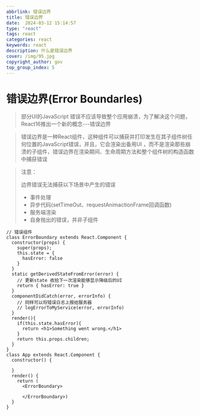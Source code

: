 ```yaml
---
abbrlink: 错误边界
title: 错误边界
date:  2024-03-12 15:14:57
type: "react"
tags: react
categories: react
keywords: react
description: 什么是错误边界
cover: /img/95.jpg
copyright_author: gov
top_group_index: 5
---
```

# 错误边界(Error Boundarles)

> 部分UI的JavaScript 错误不应该导致整个应用崩溃，为了解决这个问题，React16推出一个新的概念---错误边界

> 错误边界是一种React组件，这种组件可以捕获并打印发生在其子组件树任何位置的JavaScript错误，并且，它会渲染出备用UI ，而不是渲染那些崩溃的子组件，错误边界在渲染期间、生命周期方法和整个组件树的构造函数中捕获错误

> 注意：
>
> 边界错误无法捕获以下场景中产生的错误
>
> - 事件处理
> - 异步代码(setTimeOut、requestAnimactionFrame回调函数)
> - 服务端渲染
> - 自身抛出的错误，并非子组件

```react
// 错误组件
class ErrorBoundary extends React.Component {
  constructor(props) {
    super(props);
    this.state = {
      hasError: false
    }
  }
  static getDerivedStateFromError(error) {
    // 更新state 收拾下一次渲染能够显示降级后的UI
    return { hasError: true }
  }
  componentDidCatch(error, errorInfo) {
    // 同样可以将错误日志上报给服务器
    // logErrorToMyService(error, errorInfo)
  }
  render(){
    if(this.state.hasError){
      return <h1>Something went wrong.</h1>
    }
    return this.props.children;
  }
}
class App extends React.Component {
  constructor() {

  }
  render() {
    return (
      <ErrorBoundary>
      
      </ErrorBoundary>)
  }
}
```

